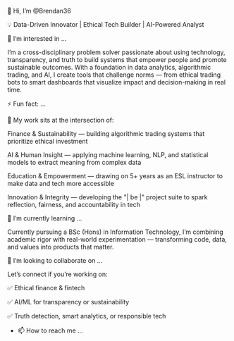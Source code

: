 👋 Hi, I’m @Brendan36
  
💡 Data-Driven Innovator | Ethical Tech Builder | AI-Powered Analyst

👀 I’m interested in ...
  
I’m a cross-disciplinary problem solver passionate about using technology, transparency, and truth to build systems that empower people and promote sustainable outcomes. With a foundation in data analytics, algorithmic trading, and AI, I create tools that challenge norms — from ethical trading bots to smart dashboards that visualize impact and decision-making in real time.

⚡ Fun fact: ...
  
🧠 My work sits at the intersection of:

Finance & Sustainability — building algorithmic trading systems that prioritize ethical investment

AI & Human Insight — applying machine learning, NLP, and statistical models to extract meaning from complex data

Education & Empowerment — drawing on 5+ years as an ESL instructor to make data and tech more accessible

Innovation & Integrity — developing the "| be |" project suite to spark reflection, fairness, and accountability in tech

🌱 I’m currently learning ...
  
Currently pursuing a BSc (Hons) in Information Technology, I’m combining academic rigor with real-world experimentation — transforming code, data, and values into products that matter.

💞️ I’m looking to collaborate on ...
  
Let’s connect if you’re working on:

✅ Ethical finance & fintech

✅ AI/ML for transparency or sustainability

✅ Truth detection, smart analytics, or responsible tech

- 📫 How to reach me ...

<!---
Brendan36/Brendan36 is a ✨ special ✨ repository because its `README.md` (this file) appears on your GitHub profile.
You can click the Preview link to take a look at your changes.
--->
